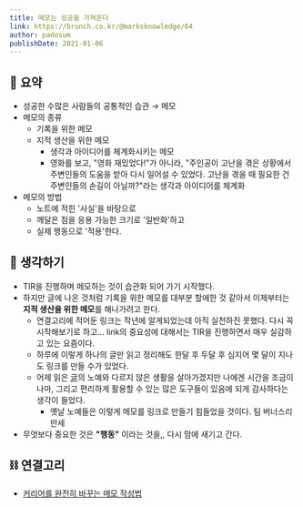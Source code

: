 ```yaml
---
title: 메모는 성공을 가져온다
link: https://brunch.co.kr/@marksknowledge/64
author: padosum
publishDate: 2021-01-06
---
```

## 📝 요약 
- 성공한 수많은 사람들의 공통적인 습관 → 메모  
- 메모의 종류
  - 기록을 위한 메모
  - 지적 생산을 위한 메모 
    - 생각과 아이디어를 체계화시키는 메모 
    - 영화를 보고, "영화 재밌었다!"가 아니라, "주인공이 고난을 겪은 상황에서 주변인들의 도움을 받아 다시 일어설 수 있었다. 고난을 겪을 때 필요한 건 주변인들의 손길이 아닐까?"라는 생각과 아이디어를 체계화 
- 메모의 방법 
  - 노트에 적힌 '사실'을 바탕으로
  - 깨달은 점을 응용 가능한 크기로 '일반화'하고
  - 실제 행동으로 '적용'한다.  

## 🤔 생각하기 
- TIR을 진행하며 메모하는 것이 습관화 되어 가기 시작했다.  
- 하지만 글에 나온 것처럼 기록을 위한 메모를 대부분 할애한 것 같아서 이제부터는 **지적 생산을 위한 메모**를 해나가려고 한다.  
  - 연결고리에 적어둔 링크는 작년에 알게되었는데 아직 실천하진 못했다. 다시 꼭 시작해보기로 하고... 
  link의 중요성에 대해서는 TIR을 진행하면서 매우 실감하고 있는 요즘이다.  
  - 하루에 이렇게 하나의 글만 읽고 정리해도 한달 후 두달 후 심지어 몇 달이 지나도 링크를 만들 수가 있었다.  
  - 어제 읽은 [글](../Life/ancient-learning-modern-study-what-do-we-study-for)의 노예와 다르지 않은 생활을 살아가겠지만 나에겐 시간을 조금이나마, 그리고 편리하게 활용할 수 있는 많은 도구들이 있음에 되게 감사하다는 생각이 들었다.  
    - 옛날 노예들은 이렇게 메모를 링크로 만들기 힘들었을 것이다. 팀 버너스리 만세   
- 무엇보다 중요한 것은 **"행동"** 이라는 것을,, 다시 맘에 새기고 간다.  

## ⛓️ 연결고리
- [커리어를 완전히 바꾸는 메모 작성법](https://twitter.com/Imseong/status/1239212007779229696)
